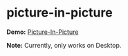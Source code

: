 # picture-in-picture

**Demo:** [Picture-In-Picture](https://prathu9.github.io/picture-in-picture/)

**Note:** Currently, only works on Desktop.
